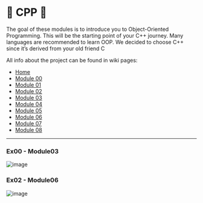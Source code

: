 # 🐶 CPP 🐶

The goal of these modules is to introduce you to Object-Oriented Programming. This will be the starting point of your C++ journey. Many languages are recommended to learn OOP. We decided to choose C++ since it’s derived from your old friend C

All info about the project can be found in wiki pages:
* [Home](https://github.com/sarahmss/CPP/wiki)
* [Module 00](https://github.com/sarahmss/CPP/wiki/Module-00)
* [Module 01](https://github.com/sarahmss/CPP/wiki/Module-01)
* [Module 02](https://github.com/sarahmss/CPP/wiki/Module-02)
* [Module 03](https://github.com/sarahmss/CPP/wiki/Module-03)
* [Module 04](https://github.com/sarahmss/CPP/wiki/Module-04)
* [Module 05](https://github.com/sarahmss/CPP/wiki/Module-05)
* [Module 06](https://github.com/sarahmss/CPP/wiki/Module-06)
* [Module 07](https://github.com/sarahmss/CPP/wiki/Module-07)
* [Module 08](https://github.com/sarahmss/CPP/wiki/Module-08)

***
### Ex00  - Module03
![image](https://user-images.githubusercontent.com/62228465/194450544-332ff53b-2e18-4516-932e-0abce924ff2b.png)

### Ex02 - Module06
![image](https://user-images.githubusercontent.com/62228465/199587552-06f3e871-4afc-43a2-a655-7810c354abc9.png)

